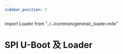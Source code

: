 ```yaml
---
sidebar_position: 3
---
```


import Loader from "../../common/general/\_loader.mdx"

# SPI U-Boot 及 Loader

<Loader />
